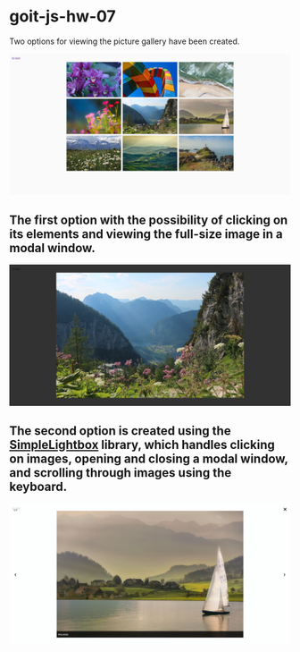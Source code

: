 # goit-js-hw-07

Two options for viewing the picture gallery have been created.

![Main Page](./assets/main.png)

## The first option with the possibility of clicking on its elements and viewing the full-size image in a modal window.

![Main Page](./assets/modal.png)

## The second option is created using the [SimpleLightbox](https://simplelightbox.com/) library, which handles clicking on images, opening and closing a modal window, and scrolling through images using the keyboard.

![Main Page](./assets/modal-library.png)
